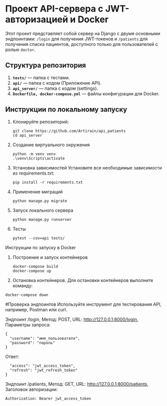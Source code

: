 # Проект API-сервера с JWT-авторизацией и Docker

Этот проект представляет собой сервер на Django с двумя основными эндпоинтами: `/login` для получения JWT-токенов и `/patients` для получения списка пациентов, доступного только для пользователей с ролью `doctor`.

## Структура репозитория

1. **`tests/`** — папка с тестами.
2. **`api/`** — папка с кодом (Приложение API).
3. **`api_server/`** — папка с кодом (settings).
4. **`Dockerfile, docker-compose.yml`** — файлы конфигурации для Docker.

## Инструкции по локальному запуску

1. Клонируйте репозиторий:
   ```
   git clone https://github.com/Artirain/api_patients
   cd api_server

2. Создание виртуального окружения
   ```
   python -m venv venv
   .\venv\Scripts\activate

3. Установка зависимостей
Установите все необходимые зависимости из requirements.txt:
   ```
   pip install -r requirements.txt

4. Применение миграций
   ```
   python manage.py migrate

5. Запуск локального сервера
   ```
   python manage.py runserver

6. Тесты
   ```
   pytest --cov=api tests/

Инструкции по запуску в Docker
   1. Построение и запуск контейнеров
      ```
      docker-compose build
      docker-compose up

   2. Остановка контейнеров. Для остановки контейнеров выполните команду:
   ```
   docker-compose down
   ```
#Проверка эндпоинтов
Используйте инструмент для тестирования API, например, Postman или curl.

Эндпоинт /login, Метод: POST, URL: http://127.0.0.1:8000/login, Параметры запроса:
   ```
   {
     "username": "имя_пользователя",
     "password": "пароль"
   }
   ```
   Ответ:
   ```{
     "access": "jwt_access_token",
     "refresh": "jwt_refresh_token"
   }
   ```

Эндпоинт /patients, Метод: GET, URL: http://127.0.0.1:8000/patients, Заголовок авторизации:
   ```
   Authorization: Bearer jwt_access_token
   ```

